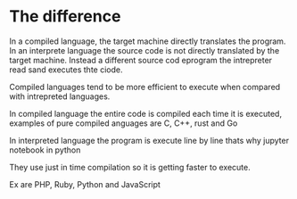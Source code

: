 # The difference

In a compiled language, the target machine directly translates the program. In an interprete language the source code is not directly translated by the target machine. Instead a different source cod eprogram the intrepreter read sand executes thte ciode.

Compiled languages tend to be more efficient to execute when compared with intrepreted languages.

In compiled language the entire code is compiled each time it is executed, 
examples of pure compiled anguages are C, C++, rust and Go

In interpreted language the program is execute line by line thats why jupyter notebook in python

They use just in time compilation so it is getting faster to execute.

Ex are PHP, Ruby, Python and JavaScript
